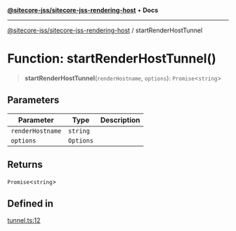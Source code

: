 [**@sitecore-jss/sitecore-jss-rendering-host**](../README.md) • **Docs**

***

[@sitecore-jss/sitecore-jss-rendering-host](../README.md) / startRenderHostTunnel

# Function: startRenderHostTunnel()

> **startRenderHostTunnel**(`renderHostname`, `options`): `Promise`\<`string`\>

## Parameters

| Parameter | Type | Description |
| ------ | ------ | ------ |
| `renderHostname` | `string` |  |
| `options` | `Options` |  |

## Returns

`Promise`\<`string`\>

## Defined in

[tunnel.ts:12](https://github.com/Sitecore/jss/blob/5e7d04b70672d6680b558327616d47fb0250e0f1/packages/sitecore-jss-rendering-host/src/tunnel.ts#L12)
